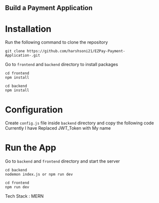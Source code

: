 
## Build a Payment Application

# Installation
Run the following command to clone the repository
```
git clone https://github.com/harshsoni21/EZPay-Payment-Application-.git
```
Go to ```frontend``` and ```backend``` directory to install packages
```
cd frontend
npm install
```
```
cd backend
npm install
```
# Configuration
Create ```config.js``` file inside ```backend``` directory and copy the following code
Currently  I have Replaced JWT_Token with My name

# Run the App
Go to ```backend``` and ```frontend``` directory and start the server
```
cd backend
nodemon index.js or npm run dev
```
```
cd frontend
npm run dev
```

Tech Stack : MERN




